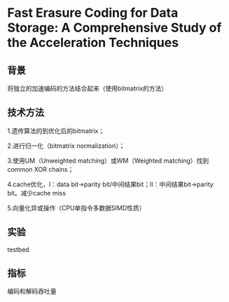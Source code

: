 # **Fast Erasure Coding for Data Storage: A Comprehensive Study of the Acceleration Techniques**

## 背景

将独立的加速编码的方法结合起来（使用bitmatrix的方法） 

## 技术方法

1.遗传算法的到优化后的bitmatrix；

2.进行归一化（bitmatrix normalization）；

3.使用UM（Unweighted matching）或WM（Weighted matching）找到common XOR chains；

4.cache优化，Ⅰ：data bit->parity bit/中间结果bit；Ⅱ：中间结果bit->parity bit。减少cache miss

5.向量化异或操作（CPU单指令多数据SIMD性质）

## 实验

testbed

## 指标

编码和解码吞吐量